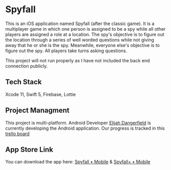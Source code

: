 # Spyfall

This is an iOS application named Spyfall (after the classic game). It is a multiplayer game in which one person is assigned to be a spy while 
all other players are assigned a role at a location. The spy's objective is to figure out the location through a series of well worded questions while not giving
away that he or she is the spy. Meanwhile, everyone else's objective is to figure out the spy. All players take turns asking questions. 

This project will not run properly as I have not included the back end connection publicly. 

## Tech Stack
Xcode 11, Swift 5, Firebase, Lottie

## Project Managment
This project is multi-platform. Android Developer [Elijah Dangerfield](https://github.com/Elijah-Dangerfield) is currently developing the Android application. Our progress is tracked in this [trello board](https://trello.com/b/HqUDTDkq/spyfall-v1)

## App Store Link
You can download the app here: [Spyfall • Mobile](https://apps.apple.com/za/app/spyfall-mobile/id1499561444) & [Spyfall+ • Mobile](https://apps.apple.com/us/app/spyfall-mobile/id1501939797)

